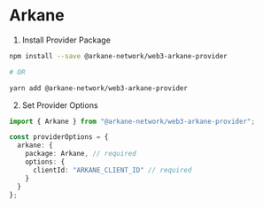 # Arkane

1. Install Provider Package

```bash
npm install --save @arkane-network/web3-arkane-provider

# OR

yarn add @arkane-network/web3-arkane-provider
```

2. Set Provider Options

```typescript
import { Arkane } from "@arkane-network/web3-arkane-provider";

const providerOptions = {
  arkane: {
    package: Arkane, // required
    options: {
      clientId: "ARKANE_CLIENT_ID" // required
    }
  }
};
```
